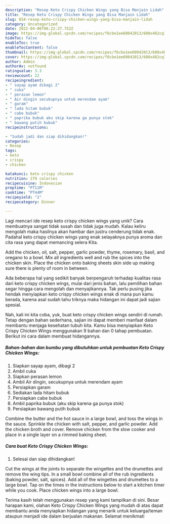 ```yaml
---
description: "Resep Keto Crispy Chicken Wings yang Bisa Manjain Lidah"
title: "Resep Keto Crispy Chicken Wings yang Bisa Manjain Lidah"
slug: 654-resep-keto-crispy-chicken-wings-yang-bisa-manjain-lidah
category: Uncategorized
date: 2022-04-06T06:22:27.752Z
image: https://img-global.cpcdn.com/recipes/f6cbe1ee60042013/680x482cq70/keto-crispy-chicken-wings-foto-resep-utama.jpg
hideToc: false
enableToc: true
enableTocContent: false
thumbnail: https://img-global.cpcdn.com/recipes/f6cbe1ee60042013/680x482cq70/keto-crispy-chicken-wings-foto-resep-utama.jpg
cover: https://img-global.cpcdn.com/recipes/f6cbe1ee60042013/680x482cq70/keto-crispy-chicken-wings-foto-resep-utama.jpg
author: Admin
authorAv: notfound
ratingvalue: 3.3
reviewcount: 22
recipeingredient:
- " sayap ayam dibagi 2"
- " cuka"
- " perasan lemon"
- " Air dingin secukupnya untuk merendam ayam"
- " garam"
- " lada hitam bubuk"
- " cabe bubuk"
- " paprika bubuk aku skip karena ga punya stok"
- " bawang putih bubuk"
recipeinstructions:

- "Sudah jadi dan siap dihidangkan!"
categories:
- Resep
tags:
- keto
- crispy
- chicken

katakunci: keto crispy chicken 
nutrition: 279 calories
recipecuisine: Indonesian
preptime: "PT11M"
cooktime: "PT44M"
recipeyield: "2"
recipecategory: Dinner

---
```





Lagi mencari ide resep keto crispy chicken wings yang unik? Cara membuatnya sangat tidak susah dan tidak juga mudah. Kalau keliru mengolah maka hasilnya akan hambar dan justru cenderung tidak enak. Padahal keto crispy chicken wings yang enak selayaknya punya aroma dan cita rasa yang dapat memancing selera Kita.





Add the chicken, oil, salt, pepper, garlic powder, thyme, rosemary, basil, and oregano to a bowl. Mix all ingredients well and rub the spices into the chicken skin. Place the chicken onto baking sheets skin side up making sure there is plenty of room in between.

Ada beberapa hal yang sedikit banyak berpengaruh terhadap kualitas rasa dari keto crispy chicken wings, mulai dari jenis bahan, lalu pemilihan bahan segar hingga cara mengolah dan menyajikannya. Tak perlu pusing jika hendak menyiapkan keto crispy chicken wings enak di mana pun kamu berada, karena asal sudah tahu triknya maka hidangan ini dapat jadi sajian spesial.






Nah, kali ini kita coba, yuk, buat keto crispy chicken wings sendiri di rumah. Tetap dengan bahan sederhana, sajian ini dapat memberi manfaat dalam membantu menjaga kesehatan tubuh kita. Kamu bisa menyiapkan Keto Crispy Chicken Wings menggunakan 9 bahan dan 0 tahap pembuatan. Berikut ini cara dalam membuat hidangannya.

<!--inarticleads1-->

##### Bahan-bahan dan bumbu yang dibutuhkan untuk pembuatan Keto Crispy Chicken Wings:

1. Siapkan  sayap ayam, dibagi 2
1. Ambil  cuka
1. Siapkan  perasan lemon
1. Ambil  Air dingin, secukupnya untuk merendam ayam
1. Persiapkan  garam
1. Sediakan  lada hitam bubuk
1. Persiapkan  cabe bubuk
1. Ambil  paprika bubuk (aku skip karena ga punya stok)
1. Persiapkan  bawang putih bubuk


Combine the butter and the hot sauce in a large bowl, and toss the wings in the sauce. Sprinkle the chicken with salt, pepper, and garlic powder. Add the chicken broth and cover. Remove chicken from the slow cooker and place in a single layer on a rimmed baking sheet. 

<!--inarticleads2-->

##### Cara buat Keto Crispy Chicken Wings:


1. Selesai dan siap dihidangkan!

Cut the wings at the joints to separate the wingettes and the drumettes and remove the wing tips. In a small bowl combine all of the rub ingredients (baking powder, salt, spices). Add all of the wingettes and drumettes to a large bowl. Tap on the times in the instructions below to start a kitchen timer while you cook. Place chicken wings into a large bowl. 

Terima kasih telah menggunakan resep yang kami tampilkan di sini. Besar harapan kami, olahan Keto Crispy Chicken Wings yang mudah di atas dapat membantu anda menyiapkan hidangan yang menarik untuk keluarga/teman ataupun menjadi ide dalam berjualan makanan. Selamat menikmati
